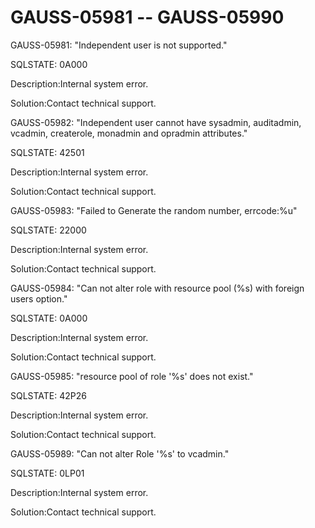 # GAUSS-05981 -- GAUSS-05990<a name="EN-US_TOPIC_0302073277"></a>

GAUSS-05981: "Independent user is not supported."

SQLSTATE: 0A000

Description:Internal system error.

Solution:Contact technical support.

GAUSS-05982: "Independent user cannot have sysadmin, auditadmin, vcadmin, createrole, monadmin and opradmin attributes."

SQLSTATE: 42501

Description:Internal system error.

Solution:Contact technical support.

GAUSS-05983: "Failed to Generate the random number, errcode:%u"

SQLSTATE: 22000

Description:Internal system error.

Solution:Contact technical support.

GAUSS-05984: "Can not alter role with resource pool \(%s\) with foreign users option."

SQLSTATE: 0A000

Description:Internal system error.

Solution:Contact technical support.

GAUSS-05985: "resource pool of role '%s' does not exist."

SQLSTATE: 42P26

Description:Internal system error.

Solution:Contact technical support.

GAUSS-05989: "Can not alter Role '%s' to vcadmin."

SQLSTATE: 0LP01

Description:Internal system error.

Solution:Contact technical support.

